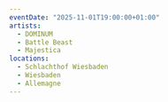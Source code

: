 ```yaml
---
eventDate: "2025-11-01T19:00:00+01:00"
artists:
  - DOMINUM
  - Battle Beast
  - Majestica
locations:
  - Schlachthof Wiesbaden
  - Wiesbaden
  - Allemagne
---
```

